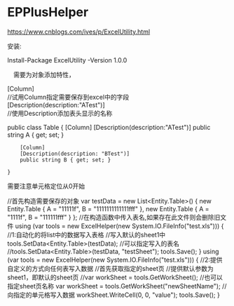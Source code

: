 # EPPlusHelper
https://www.cnblogs.com/ives/p/ExcelUtility.html


安装:

Install-Package ExcelUtility -Version 1.0.0

　需要为对象添加特性，

[Column]  
//试用Column指定需要保存到excel中的字段  
[Description(description:"ATest")]  
//使用Description添加表头显示的名称  


public class Table
    {
        [Column]
        [Description(description:"ATest")]
        public string A { get; set; }

        [Column]
        [Description(description: "BTest")]
        public string B { get; set; }

    }

需要注意单元格定位从0开始

//首先构造需要保存的对象
var testData = new List<Entity.Table>() {
                    new Entity.Table { A = "11111f", B = "1111111111111fff" },
                    new Entity.Table { A = "1111f", B = "111111fff" }
                };
            //在构造函数中传入表名,如果存在此文件则会删除旧文件
            using (var tools = new ExcelHelper(new System.IO.FileInfo("test.xls")))
            {
                //1:自动化的将list中的数据写入表格
                //写入默认的sheet1中
                tools.SetData<Entity.Table>(testData);
                //可以指定写入的表名
                //tools.SetData<Entity.Table>(testData, "testSheet");
                tools.Save();
            }
            using (var tools = new ExcelHelper(new System.IO.FileInfo("test.xls")))
            {
                //2:提供自定义的方式向任何表写入数据
                //首先获取指定的sheet页
                //提供默认参数为sheet1，即默认的sheet页
                //var workSheet = tools.GetWorkSheet();
                //也可以指定sheet页名称
                var workSheet = tools.GetWorkSheet("newSheetName");
                //向指定的单元格写入数据
                workSheet.WriteCell(0, 0, "value");
                tools.Save();
            }
